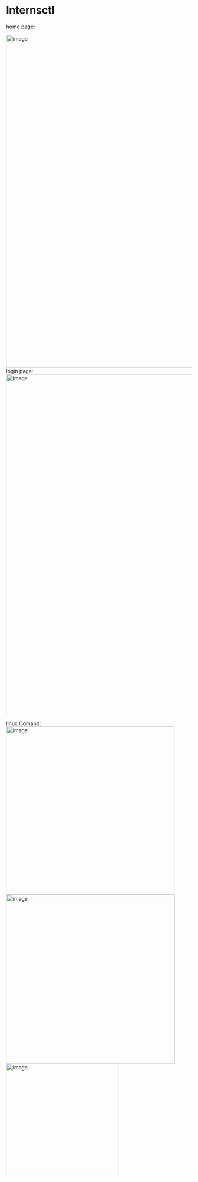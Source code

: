# Internsctl

home page:

<img width="904" alt="image" src="https://github.com/eldiersniper/Internsctl/assets/155549747/2ff84ff6-1862-4e94-8cc5-7649f01d834b">
login page:
<img width="925" alt="image" src="https://github.com/eldiersniper/Internsctl/assets/155549747/fd97012c-0f67-4021-8a75-644dd39624c5">

linux Comand:
<img width="457" alt="image" src="https://github.com/eldiersniper/Internsctl/assets/155549747/cabd3b52-9fd0-4af1-904e-bf39fb051cd7">
<img width="458" alt="image" src="https://github.com/eldiersniper/Internsctl/assets/155549747/4a443c56-3613-4aad-8cae-f767096bf510">
<img width="305" alt="image" src="https://github.com/eldiersniper/Internsctl/assets/155549747/5ab74617-adb8-4c0b-ae71-3b19237d60a3">
